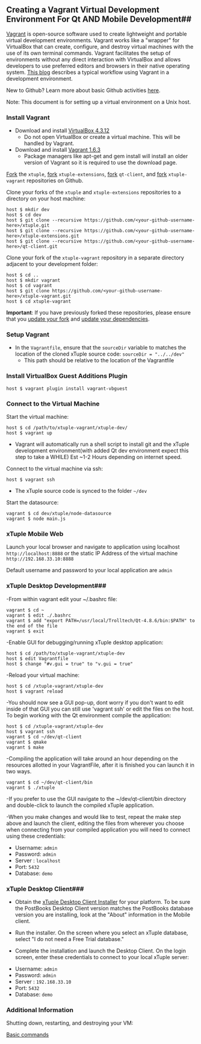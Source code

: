 ## Creating a Vagrant Virtual Development Environment For Qt AND Mobile Development##

[Vagrant](http://docs.vagrantup.com/v2/why-vagrant/index.html) is open-source software used to create lightweight and portable virtual development environments. Vagrant works like a "wrapper" for VirtualBox that can create, configure, and destroy virtual machines with the use of its own terminal commands. Vagrant facilitates the setup of environments without any direct interaction with VirtualBox and allows developers to use preferred editors and browsers in their native operating system. [This blog](http://mitchellh.com/the-tao-of-vagrant) describes a typical workflow using Vagrant in a development environment.

New to Github? Learn more about basic Github activities [here](https://help.github.com/categories/54/articles).

Note: This document is for setting up a virtual environment on a Unix host.

### Install Vagrant ###

- Download and install [VirtualBox 4.3.12](https://www.virtualbox.org/wiki/Downloads)
  - Do not open VirtualBox or create a virtual machine. This will be handled by Vagrant.
- Download and install [Vagrant 1.6.3](http://www.vagrantup.com/download-archive/v1.6.3.html)
  - Package managers like apt-get and gem install will install an older version of Vagrant so it is required to use the download page.

[Fork](http://github.com/xtuple/xtuple/fork) the `xtuple`, [fork](http://github.com/xtuple/xtuple-extensions/fork)  `xtuple-extensions`, [fork](http://github.com/xtuple/qt-client/fork) `qt-client`, and [fork](http://github.com/xtuple/xtuple-vagrant/fork) `xtuple-vagrant` repositories on Github.

Clone your forks of the `xtuple` and `xtuple-extensions` repositories to a directory on your host machine:

    host $ mkdir dev
    host $ cd dev
    host $ git clone --recursive https://github.com/<your-github-username-here>/xtuple.git
    host $ git clone --recursive https://github.com/<your-github-username-here>/xtuple-extensions.git
    host $ git clone --recursive https://github.com/<your-github-username-here>/qt-client.git

Clone your fork of the `xtuple-vagrant` repository in a separate directory adjacent to your development folder:

    host $ cd ..
    host $ mkdir vagrant
    host $ cd vagrant
    host $ git clone https://github.com/<your-github-username-here>/xtuple-vagrant.git
    host $ cd xtuple-vagrant

**Important**: If you have previously forked these repositories, please ensure that you [update your fork](../../../../xtuple/wiki/Basic-Git-Usage#wiki-merging) and [update your dependencies](../../../../xtuple/wiki/Upgrading#wiki-update-stack-dependencies).

### Setup Vagrant ###

- In the `Vagrantfile`, ensure that the `sourceDir` variable to matches the location of the cloned xTuple source code: `sourceDir = "../../dev"`
  - This path should be relative to the location of the Vagrantfile

### Install VirtualBox Guest Additions Plugin

    host $ vagrant plugin install vagrant-vbguest

### Connect to the Virtual Machine ###

Start the virtual machine:

    host $ cd /path/to/xtuple-vagrant/xtuple-dev/
    host $ vagrant up

- Vagrant will automatically run a shell script to install git and the xTuple development environment(with added Qt dev environment expect this step to take a WHILE) Est ~1-2 Hours depending on internet speed.

Connect to the virtual machine via ssh:

    host $ vagrant ssh

- The xTuple source code is synced to the folder `~/dev`

Start the datasource:

    vagrant $ cd dev/xtuple/node-datasource
    vagrant $ node main.js

### xTuple Mobile Web

Launch your local browser and navigate to application using localhost `http://localhost:8888` or the static IP Address of the virtual machine `http://192.168.33.10:8888`

Default username and password to your local application are `admin`

### xTuple Desktop Development###

-From within vagrant edit your ~/.bashrc file:

    vagrant $ cd ~
    vagrant $ edit ./.bashrc
    vagrant $ add "export PATH=/usr/local/Trolltech/Qt-4.8.6/bin:$PATH" to the end of the file
    vagrant $ exit

-Enable GUI for debugging/running xTuple desktop application:

    host $ cd /path/to/xtuple-vagrant/xtuple-dev
    host $ edit Vagrantfile
    host $ change "#v.gui = true" to "v.gui = true"

-Reload your virtual machine:

    host $ cd /xtuple-vagrant/xtuple-dev
    host $ vagrant reload

-You should now see a GUI pop-up, dont worry if you don't want to edit inside of that GUI you can still use 'vagrant ssh' or edit the files on the host. To begin working with the Qt environment compile the application:

    host $ cd /xtuple-vagrant/xtuple-dev
    host $ vagrant ssh
    vagrant $ cd ~/dev/qt-client
    vagrant $ qmake
    vagrant $ make

-Compiling the application will take around an hour depending on the resources allotted in your VagrantFile, after it is finished you can launch it in two ways.

    vagrant $ cd ~/dev/qt-client/bin
    vagrant $ ./xtuple

-If you prefer to use the GUI navigate to the ~/dev/qt-client/bin directory and double-click to launch the compiled xTuple application.

-When you make changes and would like to test, repeat the make step above and launch the client, editing the files from wherever you choose when connecting from your compiled application you will need to connect using these credentials:
  * Username: `admin`
  * Password: `admin`
  * Server : `localhost`
  * Port: `5432`
  * Database: `demo`

### xTuple Desktop Client###

- Obtain the [xTuple Desktop Client Installer](https://sourceforge.net/projects/postbooks/files/latest/download?source=dlp) for your platform. To be sure the PostBooks Desktop Client version matches the PostBooks database version you are installing, look at the "About" information in the Mobile client.

- Run the installer. On the screen where you select an xTuple database, select "I do not need a Free Trial database."
-  Complete the installation and launch the Desktop Client. On the login screen, enter these credentials to connect to your local xTuple server:
  * Username: `admin`
  * Password: `admin`
  * Server : `192.168.33.10`
  * Port: `5432`
  * Database: `demo`

### Additional Information ###

Shutting down, restarting, and destroying your VM:

[Basic commands](../../wiki/Vagrant-Tips-and-Tricks#wiki-vagrant-commands)
